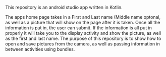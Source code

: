 This repository is an android studio app written in Kotlin.

The apps home page takes in a First and Last name (Middle name optonal, as well as a picture that will show on the page after it is taken. 
Once all the information is put in, the user can submit. If the information is all put in properly it will take you to the display
activity and show the picture, as well as the first and last name. The purpose of this repository is to show how to open and save pictures 
from the camera, as well as passing information in between activities using bundles.
